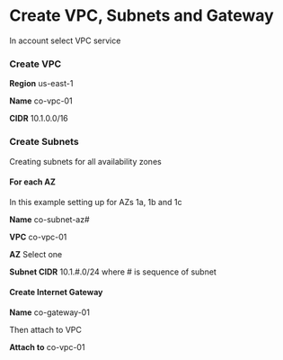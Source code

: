 # Create VPC, Subnets and Gateway

In account select VPC service

### Create VPC

**Region** us-east-1

**Name** co-vpc-01

**CIDR** 10.1.0.0/16

### Create Subnets

Creating subnets for all availability zones

#### For each AZ

In this example setting up for AZs 1a, 1b and 1c

**Name** co-subnet-az#

**VPC** co-vpc-01

**AZ** Select one 

**Subnet CIDR** 10.1.#.0/24 where # is sequence of subnet

#### Create Internet Gateway

**Name** co-gateway-01

Then attach to VPC

**Attach to** co-vpc-01

